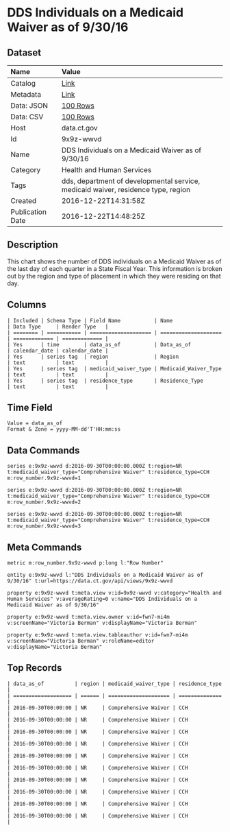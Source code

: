 # DDS Individuals on a Medicaid Waiver as of 9/30/16

## Dataset

| Name | Value |
| :--- | :---- |
| Catalog | [Link](https://catalog.data.gov/dataset/dds-individuals-on-a-medicaid-waiver-as-of-9-30-16) |
| Metadata | [Link](https://data.ct.gov/api/views/9x9z-wwvd) |
| Data: JSON | [100 Rows](https://data.ct.gov/api/views/9x9z-wwvd/rows.json?max_rows=100) |
| Data: CSV | [100 Rows](https://data.ct.gov/api/views/9x9z-wwvd/rows.csv?max_rows=100) |
| Host | data.ct.gov |
| Id | 9x9z-wwvd |
| Name | DDS Individuals on a Medicaid Waiver as of 9/30/16 |
| Category | Health and Human Services |
| Tags | dds, department of developmental service, medicaid waiver, residence type, region |
| Created | 2016-12-22T14:31:58Z |
| Publication Date | 2016-12-22T14:48:25Z |

## Description

This chart shows the number of DDS individuals on a Medicaid Waiver as of the last day of each quarter in a State Fiscal Year. This information is broken out by the region and type of placement in which they were residing on that day.

## Columns

```ls
| Included | Schema Type | Field Name           | Name                 | Data Type     | Render Type   |
| ======== | =========== | ==================== | ==================== | ============= | ============= |
| Yes      | time        | data_as_of           | Data_as_of           | calendar_date | calendar_date |
| Yes      | series tag  | region               | Region               | text          | text          |
| Yes      | series tag  | medicaid_waiver_type | Medicaid_Waiver_Type | text          | text          |
| Yes      | series tag  | residence_type       | Residence_Type       | text          | text          |
```

## Time Field

```ls
Value = data_as_of
Format & Zone = yyyy-MM-dd'T'HH:mm:ss
```

## Data Commands

```ls
series e:9x9z-wwvd d:2016-09-30T00:00:00.000Z t:region=NR t:medicaid_waiver_type="Comprehensive Waiver" t:residence_type=CCH m:row_number.9x9z-wwvd=1

series e:9x9z-wwvd d:2016-09-30T00:00:00.000Z t:region=NR t:medicaid_waiver_type="Comprehensive Waiver" t:residence_type=CCH m:row_number.9x9z-wwvd=2

series e:9x9z-wwvd d:2016-09-30T00:00:00.000Z t:region=NR t:medicaid_waiver_type="Comprehensive Waiver" t:residence_type=CCH m:row_number.9x9z-wwvd=3
```

## Meta Commands

```ls
metric m:row_number.9x9z-wwvd p:long l:"Row Number"

entity e:9x9z-wwvd l:"DDS Individuals on a Medicaid Waiver as of 9/30/16" t:url=https://data.ct.gov/api/views/9x9z-wwvd

property e:9x9z-wwvd t:meta.view v:id=9x9z-wwvd v:category="Health and Human Services" v:averageRating=0 v:name="DDS Individuals on a Medicaid Waiver as of 9/30/16"

property e:9x9z-wwvd t:meta.view.owner v:id=fwn7-mi4m v:screenName="Victoria Berman" v:displayName="Victoria Berman"

property e:9x9z-wwvd t:meta.view.tableauthor v:id=fwn7-mi4m v:screenName="Victoria Berman" v:roleName=editor v:displayName="Victoria Berman"
```

## Top Records

```ls
| data_as_of          | region | medicaid_waiver_type | residence_type | 
| =================== | ====== | ==================== | ============== | 
| 2016-09-30T00:00:00 | NR     | Comprehensive Waiver | CCH            | 
| 2016-09-30T00:00:00 | NR     | Comprehensive Waiver | CCH            | 
| 2016-09-30T00:00:00 | NR     | Comprehensive Waiver | CCH            | 
| 2016-09-30T00:00:00 | NR     | Comprehensive Waiver | CCH            | 
| 2016-09-30T00:00:00 | NR     | Comprehensive Waiver | CCH            | 
| 2016-09-30T00:00:00 | NR     | Comprehensive Waiver | CCH            | 
| 2016-09-30T00:00:00 | NR     | Comprehensive Waiver | CCH            | 
| 2016-09-30T00:00:00 | NR     | Comprehensive Waiver | CCH            | 
| 2016-09-30T00:00:00 | NR     | Comprehensive Waiver | CCH            | 
| 2016-09-30T00:00:00 | NR     | Comprehensive Waiver | CCH            | 
```